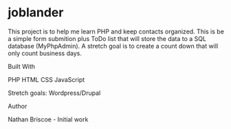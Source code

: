 # joblander
This project is to help me learn PHP and keep contacts organized. This is be a simple form submition plus ToDo list that will store the data to a SQL database (MyPhpAdmin). A stretch goal is to create a count down that will only count business days.  

Built With

PHP
HTML
CSS
JavaScript

Stretch goals:
Wordpress/Drupal

Author

Nathan Briscoe - Initial work
